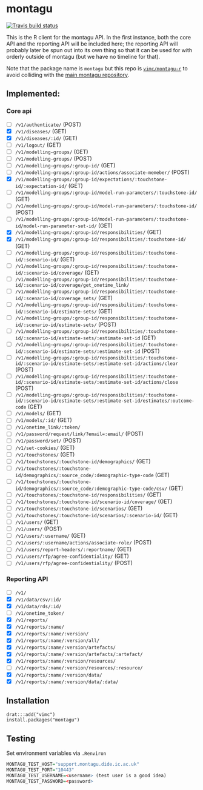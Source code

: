 # montagu

[![Travis build status](https://travis-ci.org/vimc/montagu-r.svg?branch=master)](https://travis-ci.org/vimc/montagu-r)

This is the R client for the montagu API.  In the first instance, both the core API and the reporting API will be included here; the reporting API will probably later be spun out into its own thing so that it can be used for with orderly outside of montagu (but we have no timeline for that).

Note that the package name is `montagu` but this repo is [`vimc/montagu-r`](https://github.com/vimc/montagu-r) to avoid colliding with the [main montagu repository](https://github.com/vimc/montagu).

## Implemented:

### Core api

- [ ] `/v1/authenticate/` (POST)
- [x] `/v1/diseases/` (GET)
- [x] `/v1/diseases/:id/` (GET)
- [ ] `/v1/logout/` (GET)
- [ ] `/v1/modelling-groups/` (GET)
- [ ] `/v1/modelling-groups/` (POST)
- [ ] `/v1/modelling-groups/:group-id/` (GET)
- [ ] `/v1/modelling-groups/:group-id/actions/associate-memeber/` (POST)
- [x] `/v1/modelling-groups/:group-id/expectations/:touchstone-id/:expectation-id/` (GET)
- [ ] `/v1/modelling-groups/:group-id/model-run-parameters/:touchstone-id/` (GET)
- [ ] `/v1/modelling-groups/:group-id/model-run-parameters/:touchstone-id/` (POST)
- [ ] `/v1/modelling-groups/:group-id/model-run-parameters/:touchstone-id/model-run-parameter-set-id/` (GET)
- [x] `/v1/modelling-groups/:group-id/responsibilities/` (GET)
- [x] `/v1/modelling-groups/:group-id/responsibilities/:touchstone-id/` (GET)
- [ ] `/v1/modelling-groups/:group-id/responsibilities/:touchstone-id/:scenario-id/` (GET)
- [ ] `/v1/modelling-groups/:group-id/responsibilities/:touchstone-id/:scenario-id/coverage/` (GET)
- [ ] `/v1/modelling-groups/:group-id/responsibilities/:touchstone-id/:scenario-id/coverage/get_onetime_link/`
- [ ] `/v1/modelling-groups/:group-id/responsibilities/:touchstone-id/:scenario-id/coverage_sets/` (GET)
- [ ] `/v1/modelling-groups/:group-id/responsibilities/:touchstone-id/:scenario-id/estimate-sets/` (GET)
- [ ] `/v1/modelling-groups/:group-id/responsibilities/:touchstone-id/:scenario-id/estimate-sets/` (POST)
- [ ] `/v1/modelling-groups/:group-id/responsibilities/:touchstone-id/:scenario-id/estimate-sets/:estimate-set-id` (GET)
- [ ] `/v1/modelling-groups/:group-id/responsibilities/:touchstone-id/:scenario-id/estimate-sets/:estimate-set-id` (POST)
- [ ] `/v1/modelling-groups/:group-id/responsibilities/:touchstone-id/:scenario-id/estimate-sets/:estimate-set-id/actions/clear` (POST)
- [ ] `/v1/modelling-groups/:group-id/responsibilities/:touchstone-id/:scenario-id/estimate-sets/:estimate-set-id/actions/close` (POST)
- [ ] `/v1/modelling-groups/:group-id/responsibilities/:touchstone-id/:scenario-id/estimate-sets/:estimate-set-id/estimates/:outcome-code` (GET)
- [ ] `/v1/models/` (GET)
- [ ] `/v1/models/:id/` (GET)
- [ ] `/v1/onetime_link/:token/`
- [ ] `/v1/password/request/link/?email=:email/` (POST)
- [ ] `/v1/password/set/` (POST)
- [ ] `/v1/set-cookies/` (GET)
- [ ] `/v1/touchstones/` (GET)
- [ ] `/v1/touchstones/:touchstone-id/demographics/` (GET)
- [ ] `/v1/touchstones/:touchstone-id/demographics/:source_code/:demographic-type-code` (GET)
- [ ] `/v1/touchstones/:touchstone-id/demographics/:source_code/:demographic-type-code/csv/` (GET)
- [ ] `/v1/touchstones/:touchstone-id/responsibilities/` (GET)
- [ ] `/v1/touchstones/:touchstone-id/scenario-id/coverage/` (GET)
- [ ] `/v1/touchstones/:touchstone-id/scenarios/` (GET)
- [ ] `/v1/touchstones/:touchstone-id/scenarios/:scenario-id/` (GET)
- [ ] `/v1/users/` (GET)
- [ ] `/v1/users/` (POST)
- [ ] `/v1/users/:username/` (GET)
- [ ] `/v1/users/:username/actions/associate-role/` (POST)
- [ ] `/v1/users/report-headers/:reportname/` (GET)
- [ ] `/v1/users/rfp/agree-confidentiality/` (GET)
- [ ] `/v1/users/rfp/agree-confidentiality/` (POST)

### Reporting API

- [ ] `/v1/`
- [x] `/v1/data/csv/:id/`
- [x] `/v1/data/rds/:id/`
- [ ] `/v1/onetime_token/`
- [x] `/v1/reports/`
- [x] `/v1/reports/:name/`
- [x] `/v1/reports/:name/:version/`
- [x] `/v1/reports/:name/:version/all/`
- [x] `/v1/reports/:name/:version/artefacts/`
- [x] `/v1/reports/:name/:version/artefacts/:artefact/`
- [x] `/v1/reports/:name/:version/resources/`
- [ ] `/v1/reports/:name/:version/resources/:resource/`
- [x] `/v1/reports/:name/:version/data/`
- [x] `/v1/reports/:name/:version/data/:data/`

## Installation

```
drat:::add("vimc")
install.packages("montagu")
```


## Testing


Set environment variables via `.Renviron`

``` r
MONTAGU_TEST_HOST="support.montagu.dide.ic.ac.uk"
MONTAGU_TEST_PORT="10443"
MONTAGU_TEST_USERNAME=<username> (test user is a good idea)
MONTAGU_TEST_PASSWORD=<password>
```
